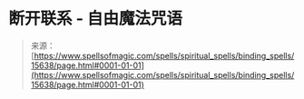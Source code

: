 <!--yml

分类：未分类

日期：2024-06-12 18:55:09

-->

# 断开联系 - 自由魔法咒语

> 来源：[https://www.spellsofmagic.com/spells/spiritual_spells/binding_spells/15638/page.html#0001-01-01](https://www.spellsofmagic.com/spells/spiritual_spells/binding_spells/15638/page.html#0001-01-01)
